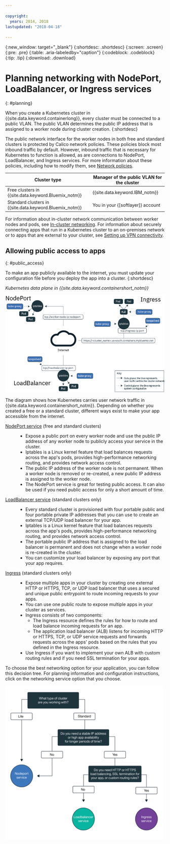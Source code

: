```yaml
---

copyright:
  years: 2014, 2018
lastupdated: "2018-04-18"

---
```


{:new_window: target="_blank"}
{:shortdesc: .shortdesc}
{:screen: .screen}
{:pre: .pre}
{:table: .aria-labeledby="caption"}
{:codeblock: .codeblock}
{:tip: .tip}
{:download: .download}


# Planning networking with NodePort, LoadBalancer, or Ingress services
{: #planning}

When you create a Kubernetes cluster in {{site.data.keyword.containerlong}}, every cluster must be connected to a public VLAN. The public VLAN determines the public IP address that is assigned to a worker node during cluster creation.
{:shortdesc}

The public network interface for the worker nodes in both free and standard clusters is protected by Calico network policies. These policies block most inbound traffic by default. However, inbound traffic that is necessary for Kubernetes to function is allowed, as are connections to NodePort, LoadBalancer, and Ingress services. For more information about these policies, including how to modify them, see [Network policies](cs_network_policy.html#network_policies).

|Cluster type|Manager of the public VLAN for the cluster|
|------------|------------------------------------------|
|Free clusters in {{site.data.keyword.Bluemix_notm}}|{{site.data.keyword.IBM_notm}}|
|Standard clusters in {{site.data.keyword.Bluemix_notm}}|You in your {[softlayer]} account|

For information about in-cluster network communication between worker nodes and pods, see [In-cluster networking](cs_secure.html#in_cluster_network). For information about securely connecting apps that run in a Kubernetes cluster to an on-premises network or to apps that are external to your cluster, see [Setting up VPN connectivity](cs_vpn.html).

## Allowing public access to apps
{: #public_access}

To make an app publicly available to the internet, you must update your configuration file before you deploy the app into a cluster.
{:shortdesc}

*Kubernetes data plane in {{site.data.keyword.containershort_notm}}*

![{{site.data.keyword.containerlong_notm}} Kubernetes architecture](images/networking.png)

The diagram shows how Kubernetes carries user network traffic in {{site.data.keyword.containershort_notm}}. Depending on whether you created a free or a standard cluster, different ways exist to make your app accessible from the internet.

<dl>
<dt><a href="cs_nodeport.html#planning" target="_blank">NodePort service</a> (free and standard clusters)</dt>
<dd>
 <ul>
  <li>Expose a public port on every worker node and use the public IP address of any worker node to publicly access your service in the cluster.</li>
  <li>Iptables is a Linux kernel feature that load balances requests across the app's pods, provides high-performance networking routing, and provides network access control.</li>
  <li>The public IP address of the worker node is not permanent. When a worker node is removed or re-created, a new public IP address is assigned to the worker node.</li>
  <li>The NodePort service is great for testing public access. It can also be used if you need public access for only a short amount of time.</li>
 </ul>
</dd>
<dt><a href="cs_loadbalancer.html#planning" target="_blank">LoadBalancer service</a> (standard clusters only)</dt>
<dd>
 <ul>
  <li>Every standard cluster is provisioned with four portable public and four portable private IP addresses that you can use to create an external TCP/UDP load balancer for your app.</li>
  <li>Iptables is a Linux kernel feature that load balances requests across the app's pods, provides high-performance networking routing, and provides network access control.</li>
  <li>The portable public IP address that is assigned to the load balancer is permanent and does not change when a worker node is re-created in the cluster.</li>
  <li>You can customize your load balancer by exposing any port that your app requires.</li></ul>
</dd>
<dt><a href="cs_ingress.html#planning" target="_blank">Ingress</a> (standard clusters only)</dt>
<dd>
 <ul>
  <li>Expose multiple apps in your cluster by creating one external HTTP or HTTPS, TCP, or UDP load balancer that uses a secured and unique public entrypoint to route incoming requests to your apps.</li>
  <li>You can use one public route to expose multiple apps in your cluster as services.</li>
  <li>Ingress consists of two components:
   <ul>
    <li>The Ingress resource defines the rules for how to route and load balance incoming requests for an app.</li>
    <li>The application load balancer (ALB) listens for incoming HTTP or HTTPS, TCP, or UDP service requests and forwards requests across the apps' pods based on the rules that you defined in the Ingress resource.</li>
   </ul>
  <li>Use Ingress if you want to implement your own ALB with custom routing rules and if you need SSL termination for your apps.</li>
 </ul>
</dd></dl>

To choose the best networking option for your application, you can follow this decision tree. For planning information and configuration instructions, click on the networking service option that you choose.

<img usemap="#networking_map" border="0" class="image" src="images/networkingdt.png" width="500px" alt="This image walks you through choosing the best networking option for your application. If this image is not displaying, the information can still be found in the documentation." style="width:500px;" />
<map name="networking_map" id="networking_map">
<area href="/docs/containers/cs_nodeport.html" alt="Nodeport service" shape="circle" coords="52, 283, 45"/>
<area href="/docs/containers/cs_loadbalancer.html" alt="LoadBalancer service" shape="circle" coords="247, 419, 44"/>
<area href="/docs/containers/cs_ingress.html" alt="Ingress service" shape="circle" coords="445, 420, 45"/>
</map>

